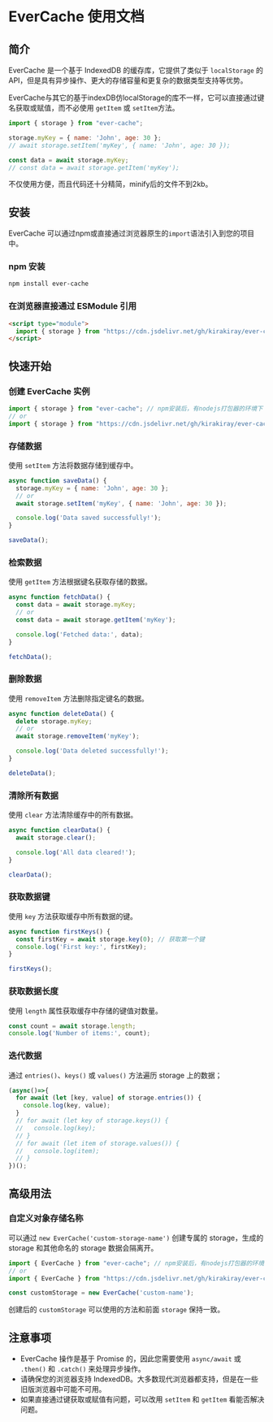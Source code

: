 # EverCache 使用文档

## 简介

EverCache 是一个基于 IndexedDB 的缓存库，它提供了类似于 `localStorage` 的 API，但是具有异步操作、更大的存储容量和更复杂的数据类型支持等优势。

EverCache与其它的基于indexDB仿localStorage的库不一样，它可以直接通过键名获取或赋值，而不必使用 `getItem` 或 `setItem`方法。

```javascript
import { storage } from "ever-cache";

storage.myKey = { name: 'John', age: 30 };
// await storage.setItem('myKey', { name: 'John', age: 30 });

const data = await storage.myKey;
// const data = await storage.getItem('myKey');
```

不仅使用方便，而且代码还十分精简，minify后的文件不到2kb。

## 安装

EverCache 可以通过npm或直接通过浏览器原生的`import`语法引入到您的项目中。

### npm 安装

```bash
npm install ever-cache
```

### 在浏览器直接通过 ESModule 引用

```html
<script type="module">
  import { storage } from "https://cdn.jsdelivr.net/gh/kirakiray/ever-cache/src/main.min.js";
</script>
```

## 快速开始

### 创建 EverCache 实例

```javascript
import { storage } from "ever-cache"; // npm安装后，有nodejs打包器的环境下
// or
import { storage } from "https://cdn.jsdelivr.net/gh/kirakiray/ever-cache/src/main.min.js"; // 使用浏览器原生 ESModule
```

### 存储数据

使用 `setItem` 方法将数据存储到缓存中。

```javascript
async function saveData() {
  storage.myKey = { name: 'John', age: 30 };
  // or 
  await storage.setItem('myKey', { name: 'John', age: 30 });

  console.log('Data saved successfully!');
}

saveData();
```

### 检索数据

使用 `getItem` 方法根据键名获取存储的数据。

```javascript
async function fetchData() {
  const data = await storage.myKey;
  // or
  const data = await storage.getItem('myKey');

  console.log('Fetched data:', data);
}

fetchData();
```

### 删除数据

使用 `removeItem` 方法删除指定键名的数据。

```javascript
async function deleteData() {
  delete storage.myKey;
  // or
  await storage.removeItem('myKey');

  console.log('Data deleted successfully!');
}

deleteData();
```

### 清除所有数据

使用 `clear` 方法清除缓存中的所有数据。

```javascript
async function clearData() {
  await storage.clear();

  console.log('All data cleared!');
}

clearData();
```

### 获取数据键

使用 `key` 方法获取缓存中所有数据的键。

```javascript
async function firstKeys() {
  const firstKey = await storage.key(0); // 获取第一个键
  console.log('First key:', firstKey);
}

firstKeys();
```

### 获取数据长度

使用 `length` 属性获取缓存中存储的键值对数量。

```javascript
const count = await storage.length;
console.log('Number of items:', count);
```

### 迭代数据

通过 `entries()`、`keys()` 或 `values()` 方法遍历 storage 上的数据；

```javascript
(async()=>{
  for await (let [key, value] of storage.entries()) {
    console.log(key, value);
  }
  // for await (let key of storage.keys()) {
  //   console.log(key);
  // }
  // for await (let item of storage.values()) {
  //   console.log(item);
  // }
})();
```

## 高级用法

### 自定义对象存储名称

可以通过 `new EverCache('custom-storage-name')` 创建专属的 storage，生成的 storage 和其他命名的 storage 数据会隔离开。

```javascript
import { EverCache } from "ever-cache"; // npm安装后，有nodejs打包器的环境下
// or
import { EverCache } from "https://cdn.jsdelivr.net/gh/kirakiray/ever-cache/src/main.min.js"; // 使用浏览器原生 ESModule

const customStorage = new EverCache('custom-name');
```

创建后的 `customStorage` 可以使用的方法和前面 `storage` 保持一致。

## 注意事项

- EverCache 操作是基于 Promise 的，因此您需要使用 `async/await` 或 `.then()` 和 `.catch()` 来处理异步操作。
- 请确保您的浏览器支持 IndexedDB。大多数现代浏览器都支持，但是在一些旧版浏览器中可能不可用。
- 如果直接通过键获取或赋值有问题，可以改用 `setItem` 和 `getItem` 看能否解决问题。